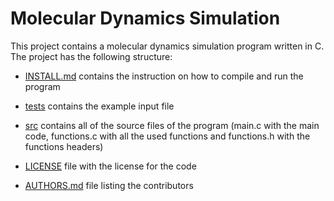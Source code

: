 # Molecular Dynamics Simulation
This project contains a molecular dynamics simulation program written in C. The project has the following structure:
- [INSTALL.md](INSTALL.md) contains the instruction on how to compile and run the program
- [tests](tests) contains the example input file
- [src](src) contains all of the source files of the program (main.c with the main code, functions.c with all the used functions and functions.h with the functions headers)

- [LICENSE](LICENSE) file with the license for the code
- [AUTHORS.md](AUTHORS.md) file listing the contributors
